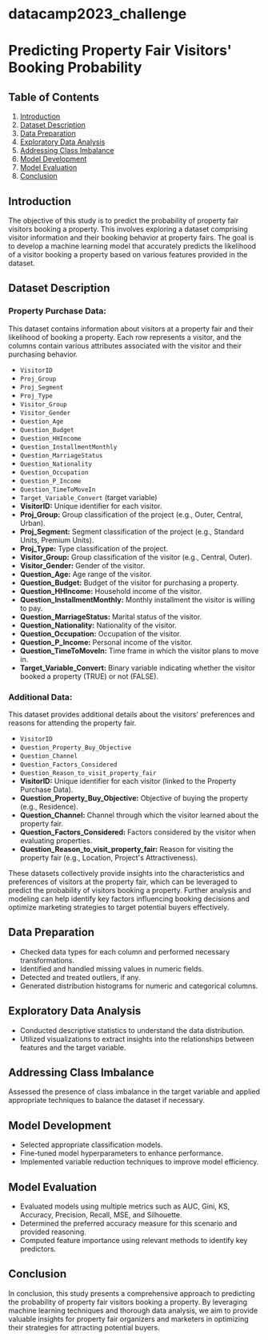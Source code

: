 # datacamp2023_challenge
# Predicting Property Fair Visitors' Booking Probability


## Table of Contents
1. [Introduction](#introduction)
2. [Dataset Description](#dataset-description)
3. [Data Preparation](#data-preparation)
4. [Exploratory Data Analysis](#exploratory-data-analysis)
5. [Addressing Class Imbalance](#addressing-class-imbalance)
6. [Model Development](#model-development)
7. [Model Evaluation](#model-evaluation)
8. [Conclusion](#conclusion)

## Introduction
The objective of this study is to predict the probability of property fair visitors booking a property. This involves exploring a dataset comprising visitor information and their booking behavior at property fairs. The goal is to develop a machine learning model that accurately predicts the likelihood of a visitor booking a property based on various features provided in the dataset.

## Dataset Description
### Property Purchase Data:
This dataset contains information about visitors at a property fair and their likelihood of booking a property. Each row represents a visitor, and the columns contain various attributes associated with the visitor and their purchasing behavior.
   - `VisitorID`
   - `Proj_Group`
   - `Proj_Segment`
   - `Proj_Type`
   - `Visitor_Group`
   - `Visitor_Gender`
   - `Question_Age`
   - `Question_Budget`
   - `Question_HHIncome`
   - `Question_InstallmentMonthly`
   - `Question_MarriageStatus`
   - `Question_Nationality`
   - `Question_Occupation`
   - `Question_P_Income`
   - `Question_TimeToMoveIn`
   - `Target_Variable_Convert` (target variable)
- **VisitorID:** Unique identifier for each visitor.
- **Proj_Group:** Group classification of the project (e.g., Outer, Central, Urban).
- **Proj_Segment:** Segment classification of the project (e.g., Standard Units, Premium Units).
- **Proj_Type:** Type classification of the project.
- **Visitor_Group:** Group classification of the visitor (e.g., Central, Outer).
- **Visitor_Gender:** Gender of the visitor.
- **Question_Age:** Age range of the visitor.
- **Question_Budget:** Budget of the visitor for purchasing a property.
- **Question_HHIncome:** Household income of the visitor.
- **Question_InstallmentMonthly:** Monthly installment the visitor is willing to pay.
- **Question_MarriageStatus:** Marital status of the visitor.
- **Question_Nationality:** Nationality of the visitor.
- **Question_Occupation:** Occupation of the visitor.
- **Question_P_Income:** Personal income of the visitor.
- **Question_TimeToMoveIn:** Time frame in which the visitor plans to move in.
- **Target_Variable_Convert:** Binary variable indicating whether the visitor booked a property (TRUE) or not (FALSE).

### Additional Data:
This dataset provides additional details about the visitors' preferences and reasons for attending the property fair.
   - `VisitorID`
   - `Question_Property_Buy_Objective`
   - `Question_Channel`
   - `Question_Factors_Considered`
   - `Question_Reason_to_visit_property_fair`
- **VisitorID:** Unique identifier for each visitor (linked to the Property Purchase Data).
- **Question_Property_Buy_Objective:** Objective of buying the property (e.g., Residence).
- **Question_Channel:** Channel through which the visitor learned about the property fair.
- **Question_Factors_Considered:** Factors considered by the visitor when evaluating properties.
- **Question_Reason_to_visit_property_fair:** Reason for visiting the property fair (e.g., Location, Project's Attractiveness).

These datasets collectively provide insights into the characteristics and preferences of visitors at the property fair, which can be leveraged to predict the probability of visitors booking a property. Further analysis and modeling can help identify key factors influencing booking decisions and optimize marketing strategies to target potential buyers effectively.

## Data Preparation
- Checked data types for each column and performed necessary transformations.
- Identified and handled missing values in numeric fields.
- Detected and treated outliers, if any.
- Generated distribution histograms for numeric and categorical columns.

## Exploratory Data Analysis
- Conducted descriptive statistics to understand the data distribution.
- Utilized visualizations to extract insights into the relationships between features and the target variable.

## Addressing Class Imbalance
Assessed the presence of class imbalance in the target variable and applied appropriate techniques to balance the dataset if necessary.

## Model Development
- Selected appropriate classification models.
- Fine-tuned model hyperparameters to enhance performance.
- Implemented variable reduction techniques to improve model efficiency.

## Model Evaluation
- Evaluated models using multiple metrics such as AUC, Gini, KS, Accuracy, Precision, Recall, MSE, and Silhouette.
- Determined the preferred accuracy measure for this scenario and provided reasoning.
- Computed feature importance using relevant methods to identify key predictors.

## Conclusion
In conclusion, this study presents a comprehensive approach to predicting the probability of property fair visitors booking a property. By leveraging machine learning techniques and thorough data analysis, we aim to provide valuable insights for property fair organizers and marketers in optimizing their strategies for attracting potential buyers.
